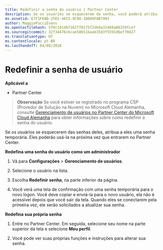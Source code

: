 ```yaml
---
title: Redefinir a senha do usuário | Partner Center
description: Se os usuários se esquecerem da senha, você poderá atribuir a eles uma nova senha temporária. Eles poderão usá-la na próxima vez que entrarem no Partner Center.
ms.assetid: E7F1F68D-25E5-46C5-9C98-1D0A9FAB7993
author: MaggiePucciEvans
ms.openlocfilehash: 5f0c1914bf1627f8175f2db9a31469a08159fce7
ms.sourcegitcommit: 32f34476cbcae58651baab15d3f5591d6ef70d27
ms.translationtype: HT
ms.contentlocale: pt-BR
ms.lasthandoff: 04/08/2018
---
```

# <a name="reset-a-user-password"></a>Redefinir a senha de usuário

**Aplicável a**

-  Partner Center
   
>**Observação** Se você estiver se registrado no programa CSP (Provedor de Solução na Nuvem) no Microsoft Cloud Alemanha, consulte [Gerenciamento de usuários no Partner Center do Microsoft Cloud Alemanha](user-management-in-partner-center-for-microsoft-cloud-germany.md) para obter informações sobre como redefinir a senha do usuário.

Se os usuários se esquecerem das senhas deles, atribua a eles uma senha temporária. Eles poderão usá-la na próxima vez que entrarem no Partner Center.

**Redefina uma senha do usuário como um administrador**

1.  Vá para **Configurações** &gt; **Gerenciamento de usuários**.
2.  Selecione o usuário na lista.

3.  Escolha **Redefinir senha**, na parte inferior da página.

4.  Você verá uma tela de confirmação com uma senha temporária para o novo logon. Você deve copiar e enviá-la para o novo usuário, ela não é acessível depois que você sair da tela. Quando eles se conectarem pela primeira vez, ele serão solicitados a atualizar sua senha.

**Redefina sua própria senha**

1.  Entre no Partner Center. Em seguida, selecione seu nome na parte superior da tela e selecione **Meu perfil**.

2.  Você pode ver suas próprias funções e instruções para alterar sua senha.

 

 



